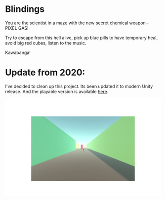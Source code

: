 # Blindings

You are the scientist in a maze with the new secret chemical weapon - PIXEL GAS!

Try to escape from this hell alive, pick up blue pills to have temporary heal, avoid big red cubes, listen to the music.

Kawabanga!

# Update from 2020:

I've decided to clean up this project. Its been updated it to modern Unity release. And the playable version is available [here](https://somelun.github.io/blindings/).

![](image.png)